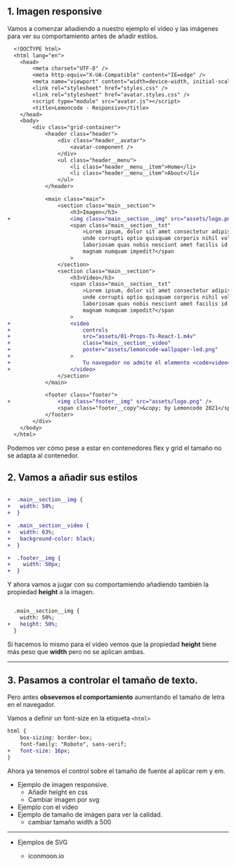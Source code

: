 ## 1. Imagen responsive

Vamos a comenzar añadiendo a nuestro ejemplo el vídeo y las imágenes para ver su comportamiento antes de añadir estilos.

```diff
  <!DOCTYPE html>
  <html lang="en">
	<head>
		<meta charset="UTF-8" />
		<meta http-equiv="X-UA-Compatible" content="IE=edge" />
		<meta name="viewport" content="width=device-width, initial-scale=1.0" />
		<link rel="stylesheet" href="styles.css" />
		<link rel="stylesheet" href="avatar.styles.css" />
		<script type="module" src="avatar.js"></script>
		<title>Lemoncode - Responsive</title>
	</head>
	<body>
		<div class="grid-container">
			<header class="header">
				<div class="header__avatar">
					<avatar-component />
				</div>
				<ul class="header__menu">
					<li class="header__menu__item">Home</li>
					<li class="header__menu__item">About</li>
				</ul>
			</header>

			<main class="main">
				<section class="main__section">
					<h3>Imagen</h3>
+					<img class="main__section__img" src="assets/logo.png" alt="wallpaper"/>
					<span class="main__section__txt"
						>Lorem ipsum, dolor sit amet consectetur adipisicing elit. Tempora
						unde corrupti optio quisquam corporis nihil voluptatibus hic
						laboriosam quas nobis nesciunt amet facilis id nam iste, error
						magnam numquam impedit?</span
					>
				</section>
				<section class="main__section">
					<h3>Vídeo</h3>
					<span class="main__section__txt"
						>Lorem ipsum, dolor sit amet consectetur adipisicing elit. Tempora
						unde corrupti optio quisquam corporis nihil voluptatibus hic
						laboriosam quas nobis nesciunt amet facilis id nam iste, error
						magnam numquam impedit?</span
					>
+					<video
+						controls
+						src="assets/01-Props-Ts-React-1.m4v"
+						class="main__section__video"
+						poster="assets/lemoncode-wallpaper-led.png"
+					>
+						Tu navegador no admite el elemento <code>video</code>.
+					</video>
				</section>
			</main>

			<footer class="footer">
+				<img class="footer__img" src="assets/logo.png" />
				<span class="footer__copy">&copy; by Lemoncode 2021</span>
			</footer>
		</div>
	</body>
  </html>

```

Podemos ver cómo pese a estar en contenedores flex y grid el tamaño no se adapta al contenedor.

## 2. Vamos a añadir sus estilos

```diff

+  .main__section__img {
+  	width: 50%;
+  }

+  .main__section__video {
+  	width: 63%;
+  	background-color: black;
+  }

+  .footer__img {
+    width: 50px;
+  }

```

Y ahora vamos a jugar con su comportamiendo añadiendo también la propiedad **height** a la imagen.

```diff

  .main__section__img {
    width: 50%;
+   height: 50%;
  }
```

Si hacemos lo mismo para el vídeo vemos que la propiedad **height** tiene más peso que **width** pero no se aplican ambas.

---

## 3. Pasamos a controlar el tamaño de texto.

Pero antes **obsevemos el comportamiento** aumentando el tamaño de letra en el navegador.

Vamos a definir un font-size en la etiqueta `<html>`

```diff
html {
	box-sizing: border-box;
	font-family: "Roboto", sans-serif;
+	font-size: 16px;
}
```

Ahora ya tenemos el control sobre el tamaño de fuente al aplicar rem y em.

- Ejemplo de imagen responsive.
  - Añadir height en css
  - Cambiar imagen por svg
- Ejemplo con el vídeo
- Ejemplo de tamaño de imágen para ver la calidad.
  - cambiar tamaño width a 500

---

- Ejemplos de SVG

  - iconmoon.io
